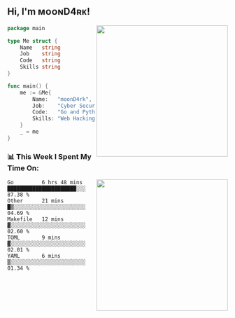 <h2> Hi, I'm ᴍᴏᴏɴD4ʀᴋ!</h2>
<img align='right' src="https://github-readme-stats.vercel.app/api?username=moond4rk&show_icons=true&theme=radical" width="300">


```go
package main

type Me struct {
	Name   string
	Job    string
	Code   string
	Skills string
}

func main() {
	me := &Me{
		Name:   "moonD4rk",
		Job:    "Cyber Security Engineer",
		Code:   "Go and Python and Others",
		Skills: "Web Hacking ^o^",
	}
	_ = me
}
```



<h3>📊 This Week I Spent My Time On:</h3>
<img align='right' src="https://spotify-github-profile.vercel.app/api/view?uid=iftr63d5ost38g0o26wcjzd8k&cover_image=true&theme=novatorem" width="300">

<!--START_SECTION:waka-->
```text
Go         6 hrs 48 mins   ██████████████████████░░░   87.38 % 
Other      21 mins         █▒░░░░░░░░░░░░░░░░░░░░░░░   04.69 % 
Makefile   12 mins         ▓░░░░░░░░░░░░░░░░░░░░░░░░   02.60 % 
TOML       9 mins          ▓░░░░░░░░░░░░░░░░░░░░░░░░   02.01 % 
YAML       6 mins          ▒░░░░░░░░░░░░░░░░░░░░░░░░   01.34 % 
```
<!--END_SECTION:waka-->

